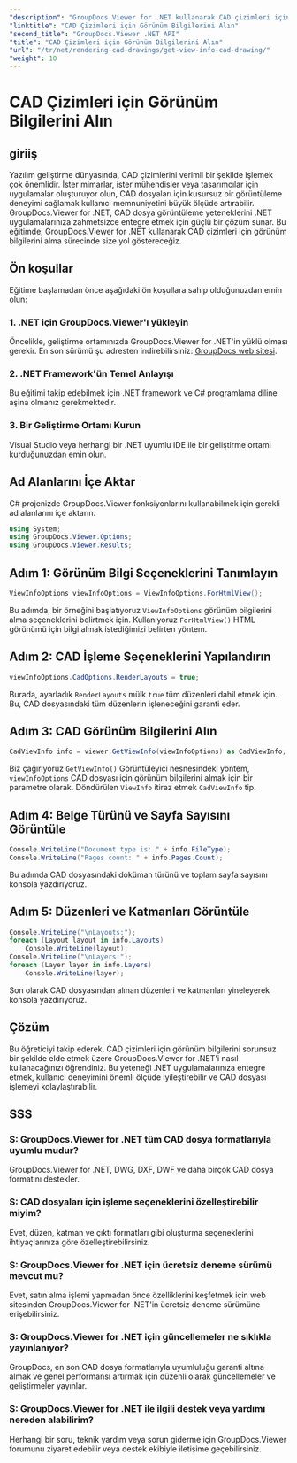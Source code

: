 ```yaml
---
"description": "GroupDocs.Viewer for .NET kullanarak CAD çizimleri için görünüm bilgilerinin nasıl alınacağını öğrenin. Sorunsuz CAD dosyası işlemeyle .NET uygulamalarınızı geliştirin."
"linktitle": "CAD Çizimleri için Görünüm Bilgilerini Alın"
"second_title": "GroupDocs.Viewer .NET API"
"title": "CAD Çizimleri için Görünüm Bilgilerini Alın"
"url": "/tr/net/rendering-cad-drawings/get-view-info-cad-drawing/"
"weight": 10
---
```


# CAD Çizimleri için Görünüm Bilgilerini Alın

## giriiş
Yazılım geliştirme dünyasında, CAD çizimlerini verimli bir şekilde işlemek çok önemlidir. İster mimarlar, ister mühendisler veya tasarımcılar için uygulamalar oluşturuyor olun, CAD dosyaları için kusursuz bir görüntüleme deneyimi sağlamak kullanıcı memnuniyetini büyük ölçüde artırabilir. GroupDocs.Viewer for .NET, CAD dosya görüntüleme yeteneklerini .NET uygulamalarınıza zahmetsizce entegre etmek için güçlü bir çözüm sunar. Bu eğitimde, GroupDocs.Viewer for .NET kullanarak CAD çizimleri için görünüm bilgilerini alma sürecinde size yol göstereceğiz.
## Ön koşullar
Eğitime başlamadan önce aşağıdaki ön koşullara sahip olduğunuzdan emin olun:
### 1. .NET için GroupDocs.Viewer'ı yükleyin
Öncelikle, geliştirme ortamınızda GroupDocs.Viewer for .NET'in yüklü olması gerekir. En son sürümü şu adresten indirebilirsiniz: [GroupDocs web sitesi](https://releases.groupdocs.com/viewer/net/).
### 2. .NET Framework'ün Temel Anlayışı
Bu eğitimi takip edebilmek için .NET framework ve C# programlama diline aşina olmanız gerekmektedir.
### 3. Bir Geliştirme Ortamı Kurun
Visual Studio veya herhangi bir .NET uyumlu IDE ile bir geliştirme ortamı kurduğunuzdan emin olun.

## Ad Alanlarını İçe Aktar
C# projenizde GroupDocs.Viewer fonksiyonlarını kullanabilmek için gerekli ad alanlarını içe aktarın.

```csharp
using System;
using GroupDocs.Viewer.Options;
using GroupDocs.Viewer.Results;
```

## Adım 1: Görünüm Bilgi Seçeneklerini Tanımlayın
```csharp
ViewInfoOptions viewInfoOptions = ViewInfoOptions.ForHtmlView();
```
Bu adımda, bir örneğini başlatıyoruz `ViewInfoOptions` görünüm bilgilerini alma seçeneklerini belirtmek için. Kullanıyoruz `ForHtmlView()` HTML görünümü için bilgi almak istediğimizi belirten yöntem.
## Adım 2: CAD İşleme Seçeneklerini Yapılandırın
```csharp
viewInfoOptions.CadOptions.RenderLayouts = true;
```
Burada, ayarladık `RenderLayouts` mülk `true` tüm düzenleri dahil etmek için. Bu, CAD dosyasındaki tüm düzenlerin işleneceğini garanti eder.
## Adım 3: CAD Görünüm Bilgilerini Alın
```csharp
CadViewInfo info = viewer.GetViewInfo(viewInfoOptions) as CadViewInfo;
```
Biz çağırıyoruz `GetViewInfo()` Görüntüleyici nesnesindeki yöntem, `viewInfoOptions` CAD dosyası için görünüm bilgilerini almak için bir parametre olarak. Döndürülen `ViewInfo` itiraz etmek `CadViewInfo` tip.
## Adım 4: Belge Türünü ve Sayfa Sayısını Görüntüle
```csharp
Console.WriteLine("Document type is: " + info.FileType);
Console.WriteLine("Pages count: " + info.Pages.Count);
```
Bu adımda CAD dosyasındaki doküman türünü ve toplam sayfa sayısını konsola yazdırıyoruz.
## Adım 5: Düzenleri ve Katmanları Görüntüle
```csharp
Console.WriteLine("\nLayouts:");
foreach (Layout layout in info.Layouts)
    Console.WriteLine(layout);
Console.WriteLine("\nLayers:");
foreach (Layer layer in info.Layers)
    Console.WriteLine(layer);
```
Son olarak CAD dosyasından alınan düzenleri ve katmanları yineleyerek konsola yazdırıyoruz.

## Çözüm
Bu öğreticiyi takip ederek, CAD çizimleri için görünüm bilgilerini sorunsuz bir şekilde elde etmek üzere GroupDocs.Viewer for .NET'i nasıl kullanacağınızı öğrendiniz. Bu yeteneği .NET uygulamalarınıza entegre etmek, kullanıcı deneyimini önemli ölçüde iyileştirebilir ve CAD dosyası işlemeyi kolaylaştırabilir.
## SSS
### S: GroupDocs.Viewer for .NET tüm CAD dosya formatlarıyla uyumlu mudur?
GroupDocs.Viewer for .NET, DWG, DXF, DWF ve daha birçok CAD dosya formatını destekler.
### S: CAD dosyaları için işleme seçeneklerini özelleştirebilir miyim?
Evet, düzen, katman ve çıktı formatları gibi oluşturma seçeneklerini ihtiyaçlarınıza göre özelleştirebilirsiniz.
### S: GroupDocs.Viewer for .NET için ücretsiz deneme sürümü mevcut mu?
Evet, satın alma işlemi yapmadan önce özelliklerini keşfetmek için web sitesinden GroupDocs.Viewer for .NET'in ücretsiz deneme sürümüne erişebilirsiniz.
### S: GroupDocs.Viewer for .NET için güncellemeler ne sıklıkla yayınlanıyor?
GroupDocs, en son CAD dosya formatlarıyla uyumluluğu garanti altına almak ve genel performansı artırmak için düzenli olarak güncellemeler ve geliştirmeler yayınlar.
### S: GroupDocs.Viewer for .NET ile ilgili destek veya yardımı nereden alabilirim?
Herhangi bir soru, teknik yardım veya sorun giderme için GroupDocs.Viewer forumunu ziyaret edebilir veya destek ekibiyle iletişime geçebilirsiniz.